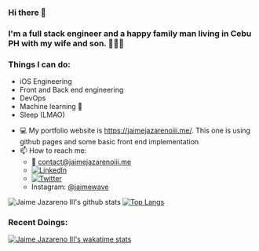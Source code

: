 ### Hi there 👋

### I'm a full stack engineer and a happy family man living in Cebu PH with my wife and son. 👨‍👩‍👦

### Things I can do:
  * iOS Engineering
  * Front and Back end engineering
  * DevOps
  * Machine learning 🤖
  * Sleep (LMAO)
  
- 💻 My portfolio website is https://jaimejazarenoiii.me/. This one is using github pages and some basic front end implementation
- 📫 How to reach me: 
  * 📧 contact@jaimejazarenoiii.me
  * <a href="https://www.linkedin.com/in/jaime-jazareno-2bb461140/" target="_blank"><img src="https://img.shields.io/badge/LinkedIn-%230077B5.svg?&style=flat-square&logo=linkedin&logoColor=white" alt="LinkedIn"></a>
  * <a href="https://twitter.com/jjazarenoiii" target="_blank"><img src="https://img.shields.io/twitter/follow/jjazarenoiii?label=Follow&style=social" alt="Twitter"></a>
  * Instagram: [@jaimewave](https://instagram.com/jaimewave)


![Jaime Jazareno III's github stats](https://github-readme-stats.vercel.app/api?username=jaimejazarenoiii&show_icons=true&theme=dracula&hide_border=true&show_icons=true&count_private=true&line_height=27)
[![Top Langs](https://github-readme-stats.vercel.app/api/top-langs/?username=jaimejazarenoiii&layout=compact&show_icons=true&theme=dracula)](https://github.com/jaimejazarenoiii/github-readme-stats&hide_border=true&show_icons=true&langs_count=3)

### Recent Doings:
[![Jaime Jazareno III's wakatime stats](https://github-readme-stats.vercel.app/api/wakatime?username=jaimejazarenoiii)](https://github.com/jaimejazarenoiii/github-readme-stats&hide_border=true&show_icons=true)
